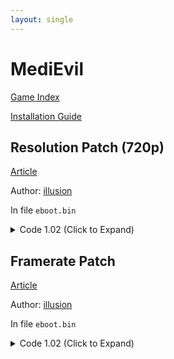 ```yaml
---
layout: single
---
```


# MediEvil

[Game Index](/patch/#ps4)

[Installation Guide](https://illusion0001.github.io/install-instructions/)

## Resolution Patch (720p)

[Article](https://illusion0001.github.io/patches/2021/10/02/Overbite-FPSFixes/)

Author: [illusion](https://twitter.com/illusion0002)

In file `eboot.bin`

<details>
<summary>Code 1.02 (Click to Expand)</summary>

{% highlight yml %}
- game: "MediEvil"
  app_ver: "01.02"
  patch_ver: "1.0"
  name: "Resolution Patch (720p)"
  author: "illusion"
  note:
  arch: generic_orbis
  enabled: False # Todo: move this to a separate file
  patch_list:
        - [ bytes, 0x21B3801, "E8 2C 00 00 00" ]
        - [ bytes, 0x21B3832, "C7 04 8B 00 00 86 42 C5 FA 10 04 8B C3" ]
        # 00 00 86 42 # 67.0f
        # 83% should be enough for neo 60fps
{% endhighlight %}

</details>

## Framerate Patch

[Article](https://illusion0001.github.io/patches/2021/10/02/Overbite-FPSFixes/)

Author: [illusion](https://twitter.com/illusion0002)

In file `eboot.bin`

<details>
<summary>Code 1.02 (Click to Expand)</summary>

{% highlight yml %}
- game: "MediEvil"
  app_ver: "01.02"
  patch_ver: "1.0"
  name: "Resolution Patch (720p)"
  author: "illusion"
  note:
  arch: generic_orbis
  enabled: False # Todo: move this to a separate file
  patch_list:
        # Call
        - [ bytes, 0x275C719, "E8 C7 90 FE FF" ]
        - [ bytes, 0x275C746, "1B" ]
        # FPS Function
        - [ bytes, 0x27457E0, "E9 96 F4 01 01 C5 F8 2E 0C 8B 4C 8D 14 8B 81 3C 8B 00 00 F0 41 74 0D 41 C7 82 04 D6 00 00 00 00 00 00 EB 0B 41 C7 82 04 D6 00 00 02 00 00 00 C3" ]
{% endhighlight %}

</details>
